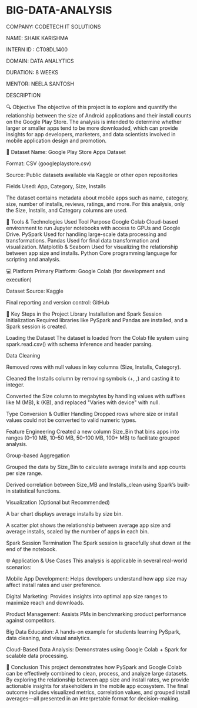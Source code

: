 # BIG-DATA-ANALYSIS

COMPANY: CODETECH IT SOLUTIONS

NAME: SHAIK KARISHMA

INTERN ID : CT08DL1400

DOMAIN: DATA ANALYTICS

DURATION: 8 WEEKS

MENTOR: NEELA SANTOSH

DESCRIPTION

🔍 Objective
The objective of this project is to explore and quantify the relationship between the size of Android applications and their install counts on the Google Play Store. The analysis is intended to determine whether larger or smaller apps tend to be more downloaded, which can provide insights for app developers, marketers, and data scientists involved in mobile application design and promotion.


📂 Dataset
Name: Google Play Store Apps Dataset

Format: CSV (googleplaystore.csv)

Source: Public datasets available via Kaggle or other open repositories

Fields Used: App, Category, Size, Installs

The dataset contains metadata about mobile apps such as name, category, size, number of installs, reviews, ratings, and more. For this analysis, only the Size, Installs, and Category columns are used.


🧰 Tools & Technologies Used
Tool	Purpose
Google Colab	Cloud-based environment to run Jupyter notebooks with access to GPUs and Google Drive.
PySpark	Used for handling large-scale data processing and transformations.
Pandas	Used for final data transformation and visualization.
Matplotlib & Seaborn	Used for visualizing the relationship between app size and installs.
Python	Core programming language for scripting and analysis.

💻 Platform
Primary Platform: Google Colab (for development and execution)

Dataset Source: Kaggle

Final reporting and version control: GitHub

🔑 Key Steps in the Project
Library Installation and Spark Session Initialization
Required libraries like PySpark and Pandas are installed, and a Spark session is created.

Loading the Dataset
The dataset is loaded from the Colab file system using spark.read.csv() with schema inference and header parsing.

Data Cleaning

Removed rows with null values in key columns (Size, Installs, Category).

Cleaned the Installs column by removing symbols (+, ,) and casting it to integer.

Converted the Size column to megabytes by handling values with suffixes like M (MB), k (KB), and replaced "Varies with device" with null.

Type Conversion & Outlier Handling
Dropped rows where size or install values could not be converted to valid numeric types.

Feature Engineering
Created a new column Size_Bin that bins apps into ranges (0–10 MB, 10–50 MB, 50–100 MB, 100+ MB) to facilitate grouped analysis.

Group-based Aggregation

Grouped the data by Size_Bin to calculate average installs and app counts per size range.

Derived correlation between Size_MB and Installs_clean using Spark’s built-in statistical functions.

Visualization (Optional but Recommended)

A bar chart displays average installs by size bin.

A scatter plot shows the relationship between average app size and average installs, scaled by the number of apps in each bin.

Spark Session Termination
The Spark session is gracefully shut down at the end of the notebook.

🌐 Application & Use Cases
This analysis is applicable in several real-world scenarios:

Mobile App Development: Helps developers understand how app size may affect install rates and user preference.

Digital Marketing: Provides insights into optimal app size ranges to maximize reach and downloads.

Product Management: Assists PMs in benchmarking product performance against competitors.

Big Data Education: A hands-on example for students learning PySpark, data cleaning, and visual analytics.

Cloud-Based Data Analysis: Demonstrates using Google Colab + Spark for scalable data processing.

📌 Conclusion
This project demonstrates how PySpark and Google Colab can be effectively combined to clean, process, and analyze large datasets. By exploring the relationship between app size and install rates, we provide actionable insights for stakeholders in the mobile app ecosystem. The final outcome includes visualized metrics, correlation values, and grouped install averages—all presented in an interpretable format for decision-making.

